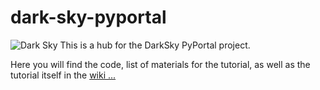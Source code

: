 # dark-sky-pyportal
![Dark Sky](https://user-images.githubusercontent.com/43038812/61664833-3f17aa00-ac99-11e9-8f4e-c099b7cd4065.png)
This is a hub for the DarkSky PyPortal project.

Here you will find the code, list of materials for the tutorial, as well as the tutorial itself in the [wiki ...](https://github.com/InitialState/dark-sky-pyportal/wiki)
